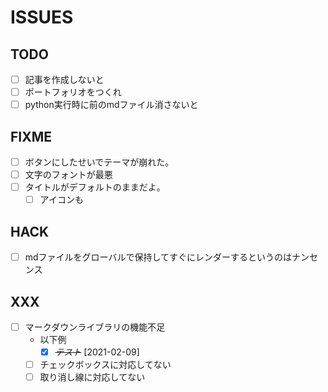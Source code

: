# ISSUES

## TODO

+ [ ] 記事を作成しないと
+ [ ] ポートフォリオをつくれ
+ [ ] python実行時に前のmdファイル消さないと

## FIXME

+ [ ] ボタンにしたせいでテーマが崩れた。
+ [ ] 文字のフォントが最悪
+ [ ] タイトルがデフォルトのままだよ。
  + [ ] アイコンも

## HACK

+ [ ] mdファイルをグローバルで保持してすぐにレンダーするというのはナンセンス

## XXX

+ [ ] マークダウンライブラリの機能不足
  + 以下例
    + [X] ~~*テスト*~~ [2021-02-09]
  + [ ] チェックボックスに対応してない
  + [ ] 取り消し線に対応してない
